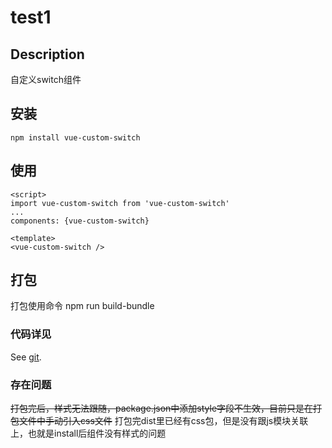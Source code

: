 <!--
 * @Author: your name
 * @Date: 2020-06-29 18:01:29
 * @LastEditTime: 2020-07-03 08:46:05
 * @LastEditors: Please set LastEditors
 * @Description: In User Settings Edit
 * @FilePath: \test1\README.md
--> 
# test1

## Description
自定义switch组件

## 安装
```
npm install vue-custom-switch
```

## 使用
```
<script>
import vue-custom-switch from 'vue-custom-switch'
...
components: {vue-custom-switch}

<template>
<vue-custom-switch />
```

## 打包
打包使用命令 npm run build-bundle

### 代码详见
See [git](https://github.com/ABoyCDog/vue-custom-switch/).

### 存在问题
~~打包完后，样式无法跟随，package.json中添加style字段不生效，目前只是在打包文件中手动引入css文件~~
  打包完dist里已经有css包，但是没有跟js模块关联上，也就是install后组件没有样式的问题